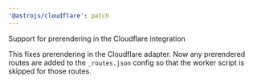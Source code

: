 ```yaml
---
'@astrojs/cloudflare': patch
---
```


Support for prerendering in the Cloudflare integration

This fixes prerendering in the Cloudflare adapter. Now any prerendered routes are added to the `_routes.json` config so that the worker script is skipped for those routes.
